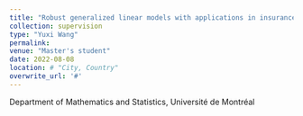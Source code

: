 ```yaml
---
title: "Robust generalized linear models with applications in insurance"
collection: supervision
type: "Yuxi Wang"
permalink: 
venue: "Master's student"
date: 2022-08-08
location: # "City, Country"
overwrite_url: '#'
---
```


Department of Mathematics and Statistics, Université de Montréal
